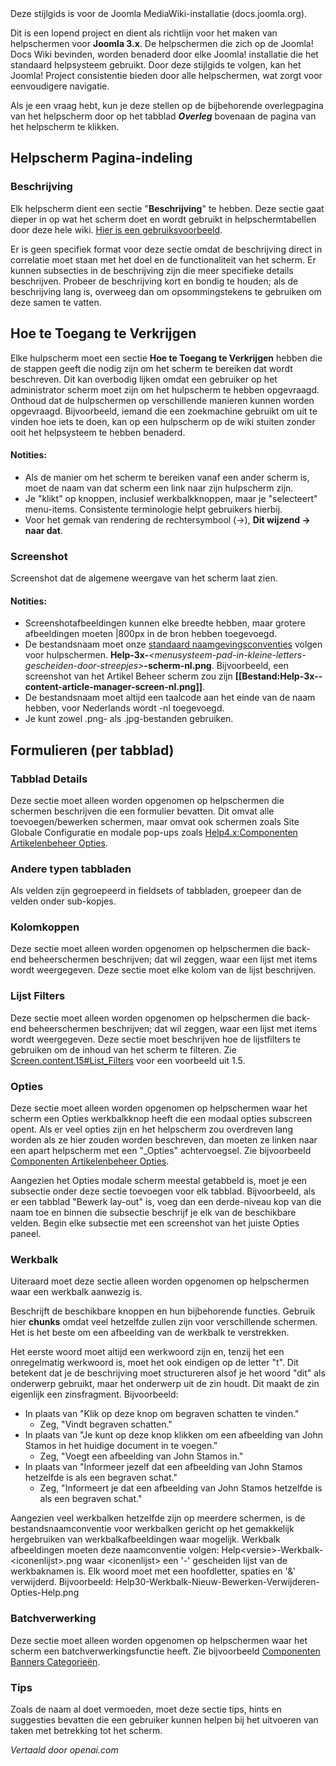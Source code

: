 <!-- Filename: Help4.x:Help_screens_styleguide  / Display title: Stijlgids Helpschermen -->

<div class="alert alert-warning">
Deze stijlgids is voor de Joomla MediaWiki-installatie (docs.joomla.org).
</div>

Dit is een lopend project en dient als richtlijn voor het maken van
helpschermen voor **Joomla 3.x**. De helpschermen die zich op de Joomla! Docs Wiki bevinden, worden benaderd door elke Joomla! installatie die het standaard helpsysteem gebruikt. Door deze stijlgids te volgen, kan het Joomla! Project consistentie bieden door alle helpschermen, wat zorgt voor eenvoudigere navigatie.

Als je een vraag hebt, kun je deze stellen op de bijbehorende overlegpagina van het helpscherm door op het tabblad ***Overleg*** bovenaan de pagina van het helpscherm te klikken.

## Helpscherm Pagina-indeling

### Beschrijving

Elk helpscherm dient een sectie "**Beschrijving**" te hebben. Deze sectie gaat dieper in op wat het scherm doet en wordt gebruikt in helpschermtabellen door deze hele wiki. <a
href="https://docs.joomla.org/Menu_Management#Menu_Management_Help_Screens"
class="mw-redirect" title="Menu Management">Hier is een gebruiksvoorbeeld</a>.

Er is geen specifiek format voor deze sectie omdat de beschrijving direct in correlatie moet staan met het doel en de functionaliteit van het scherm. Er kunnen subsecties in de beschrijving zijn die meer specifieke details beschrijven. Probeer de beschrijving kort en bondig te houden; als de beschrijving lang is, overweeg dan om opsommingstekens te gebruiken om deze samen te vatten.

## Hoe te Toegang te Verkrijgen

Elke hulpscherm moet een sectie **Hoe te Toegang te Verkrijgen** hebben
die de stappen geeft die nodig zijn om het scherm te bereiken dat wordt
beschreven. Dit kan overbodig lijken omdat een gebruiker op het
administrator scherm moet zijn om het hulpscherm te hebben opgevraagd.
Onthoud dat de hulpschermen op verschillende manieren kunnen worden
opgevraagd. Bijvoorbeeld, iemand die een zoekmachine gebruikt om uit te
vinden hoe iets te doen, kan op een hulpscherm op de wiki stuiten zonder
ooit het helpsysteem te hebben benaderd.

#### Notities:

- Als de manier om het scherm te bereiken vanaf een ander scherm is, 
  moet de naam van dat scherm een link naar zijn hulpscherm zijn.
- Je "klikt" op knoppen, inclusief werkbalkknoppen, maar je "selecteert"
  menu-items. Consistente terminologie helpt gebruikers hierbij.
- Voor het gemak van rendering de rechtersymbool (→), **Dit
  wijzend → naar dat**.

### Screenshot

Screenshot dat de algemene weergave van het scherm laat zien.

#### Notities:

- Screenshotafbeeldingen kunnen elke breedte hebben, maar grotere 
  afbeeldingen moeten \|800px in de bron hebben toegevoegd.
- De bestandsnaam moet onze
  <a href="https://docs.joomla.org/JDOC:Image_naming_convention"
  class="mw-redirect" title="JDOC:Afbeelding naamgevingsconventie">standaard naamgevingsconventies</a>
  volgen voor hulpschermen.
  **Help-3x-***\<menusysteem-pad-in-kleine-letters-gescheiden-door-streepjes\>***-scherm-nl.png**.
  Bijvoorbeeld, een screenshot van het Artikel Beheer scherm zou zijn
  **\[\[Bestand:Help-3x--content-article-manager-screen-nl.png\]\]**.
- De bestandsnaam moet altijd een taalcode aan het einde van de naam hebben,
  voor Nederlands wordt -nl toegevoegd.
- Je kunt zowel .png- als .jpg-bestanden gebruiken.

## Formulieren (per tabblad)

### Tabblad Details

Deze sectie moet alleen worden opgenomen op helpschermen die schermen beschrijven die een formulier bevatten. Dit omvat alle toevoegen/bewerken schermen, maar omvat ook schermen zoals Site Globale Configuratie en modale pop-ups zoals <a href="https://docs.joomla.org/Help4.x:Components_Article_Manager_Options" title="Help4.x:Components Article Manager Options">Help4.x:Componenten Artikelenbeheer Opties</a>.

### Andere typen tabbladen

Als velden zijn gegroepeerd in fieldsets of tabbladen, groepeer dan de velden onder sub-kopjes.

### Kolomkoppen

Deze sectie moet alleen worden opgenomen op helpschermen die back-end beheerschermen beschrijven; dat wil zeggen, waar een lijst met items wordt weergegeven. Deze sectie moet elke kolom van de lijst beschrijven.

### Lijst Filters

Deze sectie moet alleen worden opgenomen op helpschermen die back-end beheerschermen beschrijven; dat wil zeggen, waar een lijst met items wordt weergegeven. Deze sectie moet beschrijven hoe de lijstfilters te gebruiken om de inhoud van het scherm te filteren. Zie <a href="https://docs.joomla.org/Screen.content.15#List_Filters" title="Screen.content.15">Screen.content.15#List_Filters</a> voor een voorbeeld uit 1.5.

### Opties

Deze sectie moet alleen worden opgenomen op helpschermen waar het scherm een Opties werkbalkknop heeft die een modaal opties subscreen opent. Als er veel opties zijn en het helpscherm zou overdreven lang worden als ze hier zouden worden beschreven, dan moeten ze linken naar een apart helpscherm met een "\_Opties" achtervoegsel. Zie bijvoorbeeld <a href="https://docs.joomla.org/Help4.x:Components_Article_Manager_Options" title="Help4.x:Components Article Manager Options">Componenten Artikelenbeheer Opties</a>.

Aangezien het Opties modale scherm meestal getabbeld is, moet je een subsectie onder deze sectie toevoegen voor elk tabblad. Bijvoorbeeld, als er een tabblad "Bewerk lay-out" is, voeg dan een derde-niveau kop van die naam toe en binnen die subsectie beschrijf je elk van de beschikbare velden. Begin elke subsectie met een screenshot van het juiste Opties paneel.

### Werkbalk

Uiteraard moet deze sectie alleen worden opgenomen op helpschermen waar een werkbalk aanwezig is.

Beschrijft de beschikbare knoppen en hun bijbehorende functies. Gebruik hier **chunks** omdat veel hetzelfde zullen zijn voor verschillende schermen. Het is het beste om een afbeelding van de werkbalk te verstrekken.

Het eerste woord moet altijd een werkwoord zijn en, tenzij het een onregelmatig werkwoord is, moet het ook eindigen op de letter "t". Dit betekent dat je de beschrijving moet structureren alsof je het woord "dit" als onderwerp gebruikt, maar het onderwerp uit de zin houdt. Dit maakt de zin eigenlijk een zinsfragment. Bijvoorbeeld:

- In plaats van "Klik op deze knop om begraven schatten te vinden."
  - Zeg, "Vindt begraven schatten."
- In plaats van "Je kunt op deze knop klikken om een afbeelding van John Stamos in het huidige document in te voegen."
  - Zeg, "Voegt een afbeelding van John Stamos in."
- In plaats van "Informeer jezelf dat een afbeelding van John Stamos hetzelfde is als een begraven schat."
  - Zeg, "Informeert je dat een afbeelding van John Stamos hetzelfde is als een begraven schat."

Aangezien veel werkbalken hetzelfde zijn op meerdere schermen, is de bestandsnaamconventie voor werkbalken gericht op het gemakkelijk hergebruiken van werkbalkafbeeldingen waar mogelijk. Werkbalk afbeeldingen moeten deze naamconventie volgen: Help\<versie\>-Werkbalk-\<iconenlijst\>.png waar \<iconenlijst\> een '-' gescheiden lijst van de werkbaknamen is. Elk woord moet met een hoofdletter, spaties en '&' verwijderd. Bijvoorbeeld: Help30-Werkbalk-Nieuw-Bewerken-Verwijderen-Opties-Help.png

### Batchverwerking

Deze sectie moet alleen worden opgenomen op helpschermen waar het scherm een batchverwerkingsfunctie heeft. Zie bijvoorbeeld <a href="https://docs.joomla.org/Help4.x:Components_Banners_Categories" title="Help4.x:Components Banners Categories">Componenten Banners Categorieën</a>.

### Tips

Zoals de naam al doet vermoeden, moet deze sectie tips, hints en suggesties bevatten die een gebruiker kunnen helpen bij het uitvoeren van taken met betrekking tot het scherm.

*Vertaald door openai.com*

